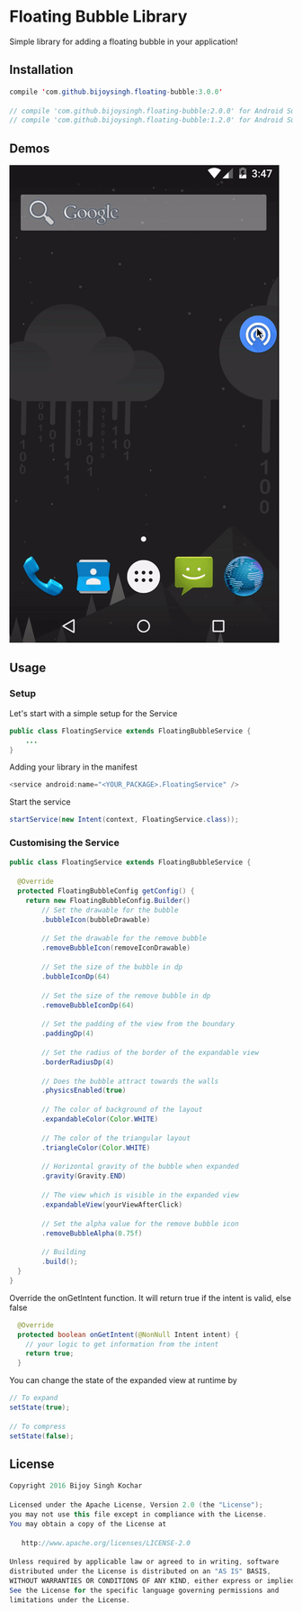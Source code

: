 # Floating Bubble Library
Simple library for adding a floating bubble in your application!

## Installation

```java
compile 'com.github.bijoysingh.floating-bubble:3.0.0'

// compile 'com.github.bijoysingh.floating-bubble:2.0.0' for Android Support v27
// compile 'com.github.bijoysingh.floating-bubble:1.2.0' for Android Support v26
```

## Demos
![Demo](screenshots/demo.gif)

## Usage

### Setup
Let's start with a simple setup for the Service
```java
public class FloatingService extends FloatingBubbleService {
    ...
}
```

Adding your library in the manifest
```java
<service android:name="<YOUR_PACKAGE>.FloatingService" />
```

Start the service
```java
startService(new Intent(context, FloatingService.class));
```

### Customising the Service
```java
public class FloatingService extends FloatingBubbleService {

  @Override
  protected FloatingBubbleConfig getConfig() {
    return new FloatingBubbleConfig.Builder()
        // Set the drawable for the bubble
        .bubbleIcon(bubbleDrawable)

        // Set the drawable for the remove bubble
        .removeBubbleIcon(removeIconDrawable)

        // Set the size of the bubble in dp
        .bubbleIconDp(64)

        // Set the size of the remove bubble in dp
        .removeBubbleIconDp(64)

        // Set the padding of the view from the boundary
        .paddingDp(4)

        // Set the radius of the border of the expandable view
        .borderRadiusDp(4)

        // Does the bubble attract towards the walls
        .physicsEnabled(true)

        // The color of background of the layout
        .expandableColor(Color.WHITE)

        // The color of the triangular layout
        .triangleColor(Color.WHITE)

        // Horizontal gravity of the bubble when expanded
        .gravity(Gravity.END)

        // The view which is visible in the expanded view
        .expandableView(yourViewAfterClick)

        // Set the alpha value for the remove bubble icon
        .removeBubbleAlpha(0.75f)

        // Building
        .build();
  }
}
```

Override the onGetIntent function. It will return true if the intent is valid, else false
```java
  @Override
  protected boolean onGetIntent(@NonNull Intent intent) {
    // your logic to get information from the intent
    return true;
  }
```

You can change the state of the expanded view at runtime by
```java
// To expand
setState(true);

// To compress
setState(false);
```

## License
```java
Copyright 2016 Bijoy Singh Kochar

Licensed under the Apache License, Version 2.0 (the "License");
you may not use this file except in compliance with the License.
You may obtain a copy of the License at

   http://www.apache.org/licenses/LICENSE-2.0

Unless required by applicable law or agreed to in writing, software
distributed under the License is distributed on an "AS IS" BASIS,
WITHOUT WARRANTIES OR CONDITIONS OF ANY KIND, either express or implied.
See the License for the specific language governing permissions and
limitations under the License.
```